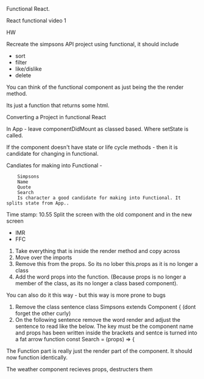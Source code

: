 Functional React.

React functional video 1

HW

Recreate the simpsons API project using functional, it should include

- sort
- filter
- like/dislike
- delete

You can think of the functional component as just being the the render method.

Its just a function that returns some html.

Converting a Project in functional React

In App - leave componentDidMount as classed based. Where setState is called.

If the component doesn't have state or life cycle methods - then it is candidate for changing in functional.

Candiates for making into Functional -

        Simpsons
        Name
        Quote
        Search
        Is character a good candidate for making into Functional. It splits state from App..

Time stamp: 10.55
Split the screen with the old component and in the new screen

- IMR
- FFC

1. Take everything that is inside the render method and copy across
2. Move over the imports
3. Remove this from the props. So its no lober this.props as it is no longer a class
4. Add the word props into the function. (Because props is no longer a member of the class, as its no longer a class based component).

You can also do it this way - but this way is more prone to bugs

1. Remove the class sentence
   class Simpsons extends Component { (dont forget the other curly)
2. On the following sentence remove the word render and adjust the sentence to read like the below. The key must be the component name and props has been written inside the brackets and sentce is turned into a fat arrow function
   const Search = (props) => {

The Function part is really just the render part of the component. It should now function identically.

The weather component recieves props, destructers them
